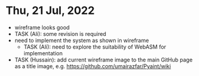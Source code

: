 # Thu, 21 Jul, 2022
- wireframe looks good
-   TASK (Ali): some revision is required
- need to implement the system as shown in wireframe
  - TASK (Ali): need to explore the suitability of WebASM for implementation
- TASK (Hussain): add current wireframe image to the main GitHub page as a title image, e.g. https://github.com/umairazfar/Pyaint/wiki
